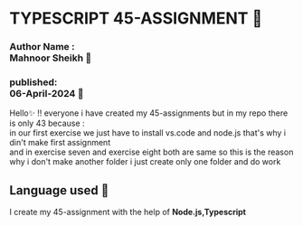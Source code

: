 <h1>TYPESCRIPT 45-ASSIGNMENT 📃 </h1>
<h3>Author Name :<br/>Mahnoor Sheikh 🌸</h3>
<h3>published:</br> 06-April-2024 📅</h3>

<p>Hello✨ !! everyone i have created my 45-assignments but in my repo there is only 43 because :</br>
in our first exercise we just have to install vs.code and node.js that's why i din't make first assignment <br/>
and in exercise seven and exercise eight  both are same so this is the reason why i don't make another folder i just create only one folder and do work </br>

</p>
<h2>Language used 🎯</h2>
<p>I create my 45-assignment with the help of <b>Node.js,Typescript</b></p>


